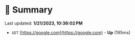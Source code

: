 # 📖 Summary
Last updated: **1/21/2023, 10:36:02 PM**

- `GET` [https://google.com](https://google.com) - **Up** (195ms)
